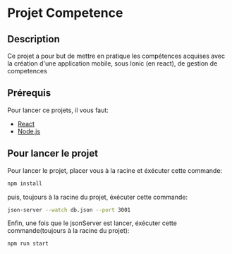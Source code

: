 # Projet Competence

## Description

Ce projet a pour but de mettre en pratique les compétences acquises avec la création d'une application mobile, sous Ionic (en react), de gestion de competences

## Prérequis

Pour lancer ce projets, il vous faut:
- [React](https://fr.reactjs.org/)
- [Node.js](https://nodejs.org)

## Pour lancer le projet

Pour lancer le projet, placer vous à la racine et éxécuter cette commande:
```bash
npm install
```

puis, toujours à la racine du projet, éxécuter cette commande:
```bash
json-server --watch db.json --port 3001
```

Enfin, une fois que le jsonServer est lancer, éxécuter cette commande(toujours à la racine du projet):
```bash
npm run start
```